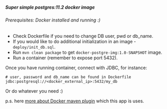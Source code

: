 ##### Super simple postgres:11.2 docker image

###### Prerequisites: Docker installed and running :)

* Check Dockerfile if you need to change DB user, pwd or db_name.
* If you would like to do additional initialization in an image - `deploy/init_db.sql`.
* Run `mvn clean package` to get `docker-postgre-img:1.0-SNAPSHOT` image.
* Run a container (remember to expose port 5432).

Once you have running container, connect with JDBC, for instance:
```
# user, password and db_name can be found in Dockerfile
jdbc:postgresql://<docker_external_ip>:5432/my_db
```
Or do whatever you need :)

p.s. here [more about Docker maven plugin](https://github.com/spotify/dockerfile-maven) 
which this app is uses. 

 